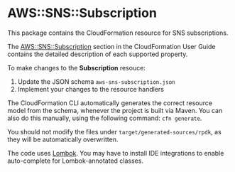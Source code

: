 # AWS::SNS::Subscription

This package contains the CloudFormation resource for SNS subscriptions.

The [AWS::SNS::Subscription](https://docs.aws.amazon.com/AWSCloudFormation/latest/UserGuide/aws-resource-sns-subscription.html) section in the CloudFormation User Guide contains the detailed description of each supported property.

To make changes to the **Subscription** resouce:

1. Update the JSON schema `aws-sns-subscription.json`
1. Implement your changes to the resource handlers

The CloudFormation CLI automatically generates the correct resource model from the schema, whenever the project is built via Maven. You can also do this manually, using the following command: `cfn generate`.

You should not modify the files under `target/generated-sources/rpdk`, as they will be automatically overwritten.

The code uses [Lombok](https://projectlombok.org/). You may have to install IDE integrations to enable auto-complete for Lombok-annotated classes.
